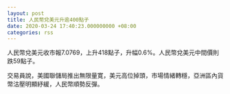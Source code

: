 ```yaml
---
layout: post
title: 人民幣兌美元升逾400點子
date: 2020-03-24 17:40:23.000000000 +08:00
categories: rss
---
```


人民幣兌美元收市報7.0769，上升418點子，升幅0.6%。人民幣兌美元中間價則跌59點子。

交易員說，美國聯儲局推出無限量寛，美元高位掉頭，市場情緒轉穩，亞洲區內貨幣沽壓明顯紓緩，人民幣順勢反彈。
